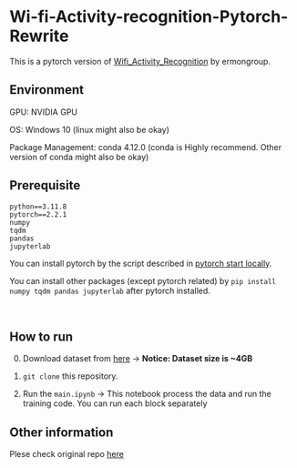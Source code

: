 # Wi-fi-Activity-recognition-Pytorch-Rewrite
This is a pytorch version of <a href="https://github.com/ermongroup/Wifi_Activity_Recognition">Wifi_Activity_Recognition</a> by ermongroup.

## Environment

GPU: NVIDIA GPU

OS: Windows 10 (linux might also be okay)

Package Management: conda 4.12.0 (conda is Highly recommend. Other version of conda might also be okay)

## Prerequisite

```
python==3.11.8
pytorch==2.2.1
numpy
tqdm
pandas
jupyterlab
```
You can install pytorch by the script described in <a href="https://pytorch.org/get-started/locally/">pytorch start locally</a>.

You can install other packages (except pytorch related) by `pip install numpy tqdm pandas jupyterlab` after pytorch installed.

<br/>

## How to  run
0. Download dataset from [here](https://drive.google.com/file/d/1OA8pb_KWjFV2Vh2ymOvvQ2zJrp5GhmI-/view?usp=sharing)
 -> **Notice: Dataset size is ~4GB**

1. `git clone` this repository.
 
2. Run the `main.ipynb`
 -> This notebook process the data and run the training code. You can run each block separately

## Other information
Plese check original repo [here](https://github.com/ermongroup/Wifi_Activity_Recognition)
